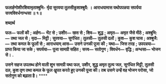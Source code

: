 **फलार्हणोशीरशिवामृताश्बुभि-** **र्मृदा सुरवया तुलसीकुशाश्बुयै: ।** **आराधयामास यथोपपन्नया** **सपर्यया सत्त्वविवर्धनान्धसा ॥ १॥** 

**शब्दार्थ** 

**फल—** **फलों की** **; अर्हण—** **भेंट से** **; उशीर—** **खस से** **; शिव—** **शुद्ध** **; अमृत—** **अमृत जैसे मीठे** **; अश्बुभि:—** **तथा जल से** **; मृदा—** **मिट्टी** **; सुरवया—** **सुगंधित** **; तुलसी—** **तुलसी दलों** **; कुश—** **कुश घास** **; अश्बुजै:—** **तथा कमल के फूलों से** **; आराधयाम् आस—** **उसने उनकी पूजा की** **; यथा—** **जिस तरह** **; उपपन्नया—** **प्राप्त किया जा सके** **; सपर्यया—** **पूजा सामग्री सहित** **; सत्त्व—** **सतोगुण** **;** **विवर्धन—** **वृद्धि** **; अन्धसा—** **भोजन से।** **.** 

**उसने सहज उपलब्ध होने वाली शुभ सामग्री यथा फल, उशीर, शुद्ध अमृत तुल्य जल,** **सुगंधित मिट्टी, तुलसी दल, कुश तृण तथा कमल के फूल अॢपत करते हुए उनकी पूजा की। तब** **उसने उन्हें वह भोजन परोसा, जो सतोगुण को बढ़ाता है।** **** 